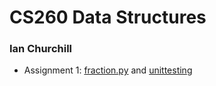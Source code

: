 # CS260 Data Structures
### Ian Churchill

- Assignment 1: [fraction.py](https://github.com/iantchurchill/data_structures/blob/master/fraction/fraction.py) and [unittesting](https://github.com/iantchurchill/data_structures/blob/master/fraction/test_fraction.py)

